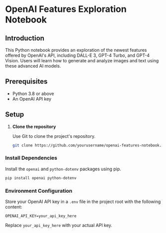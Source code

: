 # OpenAI Features Exploration Notebook

## Introduction

This Python notebook provides an exploration of the newest features offered by OpenAI's API, including DALL-E 3, GPT-4 Turbo, and GPT-4 Vision. Users will learn how to generate and analyze images and text using these advanced AI models.

## Prerequisites

- Python 3.8 or above
- An OpenAI API key

## Setup

1. **Clone the repository**

   Use Git to clone the project's repository.

   ```bash
   git clone https://github.com/yourusername/openai-features-notebook.git
   ```

### Install Dependencies

Install the `openai` and `python-dotenv` packages using pip.

```bash
pip install openai python-dotenv
```

### Environment Configuration

Store your OpenAI API key in a `.env` file in the project root with the following content:

```
OPENAI_API_KEY=your_api_key_here
```

Replace `your_api_key_here` with your actual API key.

